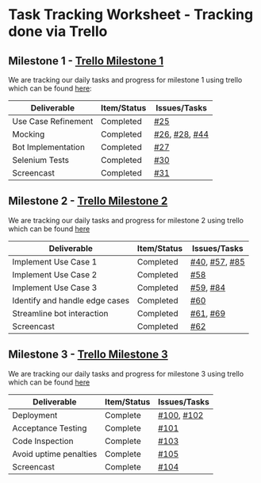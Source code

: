 # Task Tracking Worksheet - Tracking done via Trello

## Milestone 1 - [Trello Milestone 1](https://trello.com/b/h193q9wx/milestone-1)

We are tracking our daily tasks and progress for milestone 1 using trello which can be found [here](https://trello.com/b/h193q9wx):

| Deliverable        | Item/Status   |  Issues/Tasks
| ------------------ | ------------  |  ------------
| Use Case Refinement| Completed     | [#25](https://github.ncsu.edu/ssrivas8/CSC510Project/issues/25)
| Mocking            | Completed   | [#26](https://github.ncsu.edu/ssrivas8/CSC510Project/issues/26), [#28](https://github.ncsu.edu/ssrivas8/CSC510Project/issues/28), [#44](https://github.ncsu.edu/ssrivas8/CSC510Project/issues/28) 
| Bot Implementation | Completed   | [#27](https://github.ncsu.edu/ssrivas8/CSC510Project/issues/27)
| Selenium Tests     | Completed   | [#30](https://github.ncsu.edu/ssrivas8/CSC510Project/issues/30)
| Screencast         | Completed    | [#31](https://github.ncsu.edu/ssrivas8/CSC510Project/issues/31)


## Milestone 2 - [Trello Milestone 2](https://trello.com/b/UfgRVHrf/milestone-2)

We are tracking our daily tasks and progress for milestone 2 using trello which can be found [here](https://trello.com/b/UfgRVHrf)

| Deliverable                    | Item/Status |  Issues/Tasks
| ------------------------------ | ----------- |  --------------------
| Implement Use Case 1           | Completed | [#40](https://github.ncsu.edu/ssrivas8/CSC510Project/issues/40), [#57](https://github.ncsu.edu/ssrivas8/CSC510Project/issues/57), [#85](https://github.ncsu.edu/ssrivas8/CSC510Project/issues/85)
| Implement Use Case 2           | Completed | [#58](https://github.ncsu.edu/ssrivas8/CSC510Project/issues/58)
| Implement Use Case 3           | Completed | [#59](https://github.ncsu.edu/ssrivas8/CSC510Project/issues/59), [#84](https://github.ncsu.edu/ssrivas8/CSC510Project/issues/84)
| Identify and handle edge cases | Completed  | [#60](https://github.ncsu.edu/ssrivas8/CSC510Project/issues/60)
| Streamline bot interaction     | Completed | [#61](https://github.ncsu.edu/ssrivas8/CSC510Project/issues/61), [#69](https://github.ncsu.edu/ssrivas8/CSC510Project/issues/69)
| Screencast                     | Completed  | [#62](https://github.ncsu.edu/ssrivas8/CSC510Project/issues/62)


## Milestone 3 - [Trello Milestone 3](https://trello.com/b/96amhY0q/milestone-3)

We are tracking our daily tasks and progress for milestone 3 using trello which can be found [here](https://trello.com/b/96amhY0q)

| Deliverable                    | Item/Status |  Issues/Tasks
| ------------------------------ | ----------- |  --------------------
| Deployment                     | Complete  | [#100](https://github.ncsu.edu/ssrivas8/CSC510Project/issues/100), [#102](https://github.ncsu.edu/ssrivas8/CSC510Project/issues/102)
| Acceptance Testing             | Complete  | [#101](https://github.ncsu.edu/ssrivas8/CSC510Project/issues/101)
| Code Inspection                | Complete  | [#103](https://github.ncsu.edu/ssrivas8/CSC510Project/issues/103)
| Avoid uptime penalties         | Complete  | [#105](https://github.ncsu.edu/ssrivas8/CSC510Project/issues/105)
| Screencast                     | Complete  | [#104](https://github.ncsu.edu/ssrivas8/CSC510Project/issues/104)
